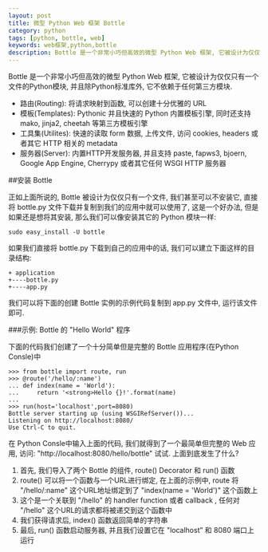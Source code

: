 ```yaml
---
layout: post
title: 微型 Python Web 框架 Bottle
category: python
tags: [python, bottle, web]
keywords: web框架,python,bottle
description: Bottle 是一个非常小巧但高效的微型 Python Web 框架, 它被设计为仅仅只有一个文件的Python模块, 并且除Python标准库外, 它不依赖于任何第三方模块.
---
```


Bottle 是一个非常小巧但高效的微型 Python Web 框架, 它被设计为仅仅只有一个文件的Python模块, 并且除Python标准库外, 它不依赖于任何第三方模块.

- 路由(Routing): 将请求映射到函数, 可以创建十分优雅的 URL
- 模板(Templates): Pythonic 并且快速的 Python 内置模板引擎, 同时还支持 mako, jinja2, cheetah 等第三方模板引擎
- 工具集(Utilites): 快速的读取 form 数据, 上传文件, 访问 cookies, headers 或者其它 HTTP 相关的 metadata
- 服务器(Server): 内置HTTP开发服务器, 并且支持 paste, fapws3, bjoern, Google App Engine, Cherrypy 或者其它任何 WSGI HTTP 服务器

##安装 Bottle

正如上面所说的,  Bottle 被设计为仅仅只有一个文件, 我们甚至可以不安装它, 直接将 bottle.py 文件下载并复制到我们的应用中就可以使用了, 这是一个好办法, 但是如果还是想将其安装, 那么我们可以像安装其它的 Python 模块一样: 

    sudo easy_install -U bottle

如果我们直接将 bottle.py 下载到自己的应用中的话, 我们可以建立下面这样的目录结构: 

    + application
    +----bottle.py
    +----app.py

我们可以将下面的创建 Bottle 实例的示例代码复制到 app.py 文件中, 运行该文件即可. 

###示例: Bottle 的 "Hello World" 程序

下面的代码我们创建了一个十分简单但是完整的 Bottle 应用程序(在Python Consle)中

    >>> from bottle import route, run
    >>> @route('/hello/:name')
    ... def index(name = 'World'):
    ...     return '<strong>Hello {}!'.format(name)
    ... 
    >>> run(host='localhost',port=8080)
    Bottle server starting up (using WSGIRefServer())...
    Listening on http://localhost:8080/
    Use Ctrl-C to quit.

在 Python Consle中输入上面的代码, 我们就得到了一个最简单但完整的 Web 应用, 访问: "http://localhost:8080/hello/bottle" 试试. 上面到底发生了什么?

1. 首先, 我们导入了两个 Bottle 的组件,  route() Decorator 和 run() 函数
2. route() 可以将一个函数与一个URL进行绑定, 在上面的示例中, route 将 "/hello/:name" 这个URL地址绑定到了 "index(name = 'World')" 这个函数上
3. 这个是一个关联到 "/hello" 的 handler function 或者 callback , 任何对 "/hello" 这个URL的请求都将被递交到这个函数中
4. 我们获得请求后, index() 函数返回简单的字符串
5. 最后, run() 函数启动服务器, 并且我们设置它在 "localhost” 和 8080 端口上运行





<pre class="prettyprint linenums">
</pre>

